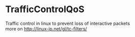 # TrafficControlQoS
Traffic control in linux to prevent loss of interactive packets <br>
more on http://linux-ip.net/gl/tc-filters/
